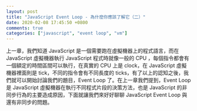 ```yaml
---
layout: post
title: "JavaScript Event Loop - 為什麼你應該了解它（二）"
date: 2020-02-08 17:45:50 +0800
comments: true
categories: ["javascript", "event loop", "vm"]
---
```


上一章，我們知道 JavaScript 是一個需要跑在虛擬機器上的程式語言，而在 JavaScript 虛擬機器執行 JavaScript 程式時就像一般的 CPU ，每個指令都會有一個額定的時間區間可以執行，在真實的 CPU 上是 clock，在 JavaScript 虛擬機器裡面則是 tick，不同的指令會有不同長度的 ticks，有了以上的認知之後，我們就可以開始討論我們的題目，Event Loop 了。在上一章我們提到，Event Loop 是 JavaScript 虛擬機器在執行不同程式片段的決策方法，也是 JavaScript 的非同步行為的主要造成原因，下面就讓我們來好好聊聊 JavaScript Event Loop 與還有非同步的問題。


